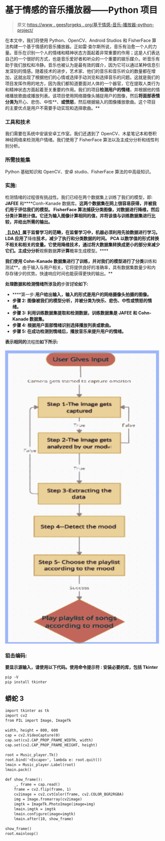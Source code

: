 # 基于情感的音乐播放器——Python 项目

> 原文:[https://www . geesforgeks . org/基于情感-音乐-播放器-python-project/](https://www.geeksforgeeks.org/emotion-based-music-player-python-project/)

在本文中，我们将使用 Python、OpenCV、Android Studios 和 FisherFace 算法构建一个基于情感的音乐播放器。正如雷·查尔斯所说，音乐有治愈一个人的力量。音乐在识别一个人的情绪和精神状态方面起着非常重要的作用；这是人们表达自己的一个很好的方式，也是音乐爱好者和听众的一个重要的娱乐媒介。听音乐有助于我们放松和冷静。音乐也被认为是最有效的媒介，因为它可以通过某种信息引发深刻的情感。随着技术的进步，艺术家、他们的音乐和音乐听众的数量都在增加，这就出现了根据他们的心情或选择手动浏览和选择音乐的问题。这就是我们的项目发挥作用的地方，因为我们都知道要面对人体的一个器官，它在提取人类行为和精神状态方面起着至关重要的作用。我们的项目**检测用户的情绪**，并根据他的情绪播放歌曲或播放列表。该项目使用网络摄像头捕捉用户的图像，然后**将面部表情分类为**开心、悲伤、中性**、**或愤怒**，然后根据输入的图像播放歌曲。这个项目的主要优点是用户不需要手动实现和选择歌曲。**

### **工具和技术**

我们需要在系统中安装安卓工作室。我们还遇到了 OpenCV、木星笔记本和卷积神经网络来检测用户情绪。我们使用了 FisherFace 算法以及主成分分析和线性判别分析。

### 所需技能集

Python 基础知识和 OpenCV、安卓 studio、FisherFace 算法的中高级知识。

### **实施:**

检测情绪的过程很有挑战性。我们已经在两个数据集上训练了我们的模型，即: **JAFEE** 和****Conh-Kanade 数据库。**这两个数据集在网上很容易获得，并被我们用于评估我们的模型。 **FisherFace 算法**捕获分类图像，对数据进行降维，然后分类计算统计值。它还为输入图像计算相同的值，并将该值与训练数据集进行比较，并给出所需的输出。**

**[**【LDA】**](https://www.geeksforgeeks.org/ml-linear-discriminant-analysis/)属于监督学习的范畴，在监督学习中，机器必须利用先验数据进行学习。LDA 应用了**降维**技术，减少了执行和分类数据的时间。 **PCA** 以数学值的形式转换不相关和相关的变量。它使用降维技术，通过将大数据集转换成更小的部分来减少它们。主成分分析**观察数据**并计算**概率生成模型。****

**我们使用 Cohn-Kanade 数据集进行了训练，并对我们的模型进行了分类**训练和测试**。由于输入与用户相关，它将提供良好的准确率，具有数据集数量少和内存存储少的优势。快速响应时间也能获得更快的输出。**

**处理数据和检测情绪所涉及的**步骤**讨论如下:**

*   ****第一步:**用户给出输入，输入的形式是用户的网络摄像头拍摄的图像。**
*   ****步骤 2:** 图像被我们的模型分析，并被分类为快乐、悲伤、中性或愤怒的情绪。**
*   ****步骤 3:** 利用训练数据集提取和检测数据，训练数据集是 JAFEE 和 Cohn-Kanade 数据集。**
*   ****步骤 4:** 根据用户面部情绪识别选择播放列表或歌曲。**
*   ****步骤 5:** 在成功检测到情绪后，播放音乐来提升用户的情绪。**

**表示相同的**流程图**如下所示:**

**![](img/11215947e81eef5741990e76c30c7e8a.png)**

### ****狙击编码:****

**要显示源输入，请使用以下代码。使用命令提示符 **:** 安装必要的库，包括 **Tkinter****

```
pip -V
pip install tkinter
```

## **蟒蛇 3**

```
import tkinter as tk
import cv2
from PIL import Image, ImageTk

width, height = 800, 600
cap = cv2.VideoCapture(0)
cap.set(cv2.CAP_PROP_FRAME_WIDTH, width)
cap.set(cv2.CAP_PROP_FRAME_HEIGHT, height)

root = Music_player.Tk()
root.bind('<Escape>', lambda e: root.quit())
lmain = Music_player.Label(root)
lmain.pack()

def show_frame():
    _, frame = cap.read()
    frame = cv2.flip(frame, 1)
    cv2image = cv2.cvtColor(frame, cv2.COLOR_BGR2RGBA)
    img = Image.fromarray(cv2image)
    imgtk = ImageTk.PhotoImage(image=img)
    lmain.imgtk = imgtk
    lmain.configure(image=imgtk)
    lmain.after(10, show_frame)

show_frame()
root.mainloop()
```